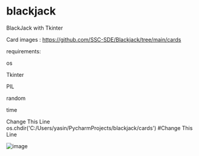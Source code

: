 # blackjack
BlackJack with Tkinter 

Card images : https://github.com/SSC-SDE/Blackjack/tree/main/cards

requirements:

os

Tkinter

PIL

random

time

Change This Line
os.chdir('C:/Users/yasin/PycharmProjects/blackjack/cards') #Change This Line 



![image](https://user-images.githubusercontent.com/51214879/175992327-aba88da6-1955-4056-bc5d-e8b896316274.png)
